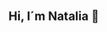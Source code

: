 ## Hi, I´m Natalia 👋

<!--
**natinat95/natinat95** is a ✨ _special_ ✨ repository because its `README.md` (this file) appears on your GitHub profile.

Here are some ideas to get you started:
## 🎓 I'm currently studying at UCAM

I'm a student of the Degree in Web Development (DAW) at the UCAM. I'm passionate about technology and programming, and I'm always looking for new challenges to improve my skills.
## 🛠️ Skills

Programming languages: Java

- ⚡ Fun fact: ...
## 📫 Contact me

- Email: nrlara@alu.ucam.edu
- GitHub: github.com/natinat95
-->
